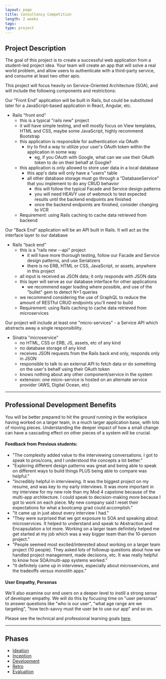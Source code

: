 ```yaml
---
layout: page
title: Consultancy Competition
length: 2 weeks
tags:
type: project
---
```


## Project Description

The goal of this project is to create a successful web application from a student-led project idea. Your team will create an app that will solve a real world problem, and allow users to authenticate with a third-party service, and consume at least two other apis.

This project will focus heavily on Service-Oriented Architecture (SOA), and will include the following components and restrictions:

Our "Front End" application will be built in Rails, but could be substituted later for a JavaScript-based application in React, Angular, etc.
- Rails "front end"
  - this is a typical "rails new" project
  - it will have simple testing, and will mostly focus on View templates, HTML and CSS, maybe some JavaScript, highly recommend Bootstrap
  - this application is responsible for authentication via OAuth
    - try to find a way to utilize your user's OAuth token within the application in some way
      - eg, if you OAuth with Google, what can we use their OAuth token to do on their behalf at Google?
  - this application is only allowed to store user data in a local database
    - this app's data will only have a "users" table
    - all other database storage must go through a "DatabaseService" that you implement to do any CRUD behavior
      - this will follow the typical Facade and Service design patterns
      - you will need HEAVY use of webmock to test expected results until the backend endpoints are finished
      - once the backend endpoints are finished, consider changing to VCR
  - Requirement: using Rails caching to cache data retrieved from backend

Our "Back End" application will be an API built in Rails. It will act as the interface layer to our database
- Rails "back end"
  - this is a "rails new --api" project
    - it will have more thorough testing, follow our Facade and Service design patterns, and use Serializers
    - there is no ERB, HTML or CSS, JavaScript, or assets, anywhere in this project
  - all input is received as JSON data; it only responds with JSON data
  - this layer will serve as our database interface for other applications
    - we recommend eager loading where possible, and use of the "bullet" gem to detect N+1 queries
  - we recommend considering the use of GraphQL to reduce the amount of RESTful CRUD endpoints you'll need to build
  - Requirement: using Rails caching to cache data retrieved from microservices

Our project will include at least one "micro-services" - a Service API which abstracts away a single responsibility.
- Sinatra "microservice"
  - no HTML, CSS or ERB, JS, assets, etc of any kind
  - no database storage of any kind
  - receives JSON requests from the Rails back end only, responds only in JSON
  - responsible to talk to an external API to fetch data or do something on the user's behalf using their OAuth token
  - knows nothing about any other component/service in the system
  - extension: one micro-service is hosted on an alternate service provider (AWS, Digital Ocean, etc)

---

## Professional Development Benefits

You will be better prepared to hit the ground running in the workplace having worked on a larger team, in a much larger application base, with lots of moving pieces. Understanding the deeper impact of how a small change can have a cascading effect on other pieces of a system will be crucial.

#### Feedback from Previous students:

  * "The complexity added value to the interviewing conversations. I got to speak to pros/cons, and I understood the concepts a lot better."
  * "Exploring different design patterns was great and being able to speak on different ways to build things PLUS being able to compare was helpful."
  * "Incredibly helpful in interviewing. It was the biggest project on my resume, and was key to my early interviews. It was more important in my interview for my new role than my Mod 4 capstone because of the multi-app architecture. I could speak to decision-making more because I got to work on each piece. My new company said I reset their expectations for what a bootcamp grad could accomplish."
  * "It came up in just about every interview I had."
  * "They were surprised that we got exposure to SOA and speaking about microservices. It helped to understand and speak to Abstraction and Encapsulation a lot more. Working on a larger team definitely helped me get started at my job which was a way bigger team than the 10-person project."
  * "People seemed most excited/interested about working on a larger team project (10 people). They asked lots of followup questions about how we handled project management, made decisions, etc. It was really helpful to know how SOA/multi-app systems worked."
  * "It definitely came up in interviews, especially about microservices, and the tradeoffs versus monolith apps."

#### User Empathy, Personas

We'll also examine our end users on a deeper level to instill a strong sense of developer empathy. We will do this by focusing time on "user personas" to answer questions like "who is our user", "what age range are we targeting", "how tech-savvy must the user be to use our app" and so on.

Please see the technical and professional learning goals [here](./project_goals).

---

## Phases

* [Ideation](./ideation)
* [Inception](./inception)
* [Development](./development)
* [Retro](../retro_guide)
* [Evaluation](./evaluation)
